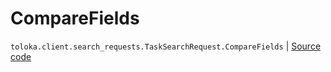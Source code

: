 # CompareFields
`toloka.client.search_requests.TaskSearchRequest.CompareFields` | [Source code](https://github.com/Toloka/toloka-kit/blob/v1.2.1/src/client/search_requests.py#L516)

